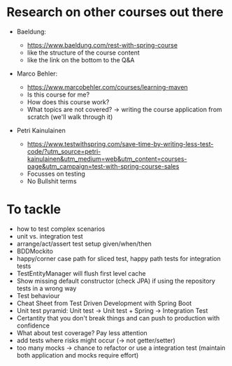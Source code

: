 # Research on other courses out there

* Baeldung:
  * https://www.baeldung.com/rest-with-spring-course
  * like the structure of the course content
  * like the link on the bottom to the Q&A

* Marco Behler:
  * https://www.marcobehler.com/courses/learning-maven
  * Is this course for me?
  * How does this course work?
  * What topics are not covered? -> writing the course application from scratch (we'll walk through it)

* Petri Kainulainen
  * https://www.testwithspring.com/save-time-by-writing-less-test-code/?utm_source=petri-kainulainen&utm_medium=web&utm_content=courses-page&utm_campaign=test-with-spring-course-sales
  * Focusses on testing
  * No Bullshit terms


# To tackle

- how to test complex scenarios
- unit vs. integration test
- arrange/act/assert test setup given/when/then
- BDDMockito
- happy/corner case path for sliced test, happy path tests for integration tests
- TestEntityManager will flush first level cache
- Show missing default constructor (check JPA) if using the repository tests in a wrong way
- Test behaviour
- Cheat Sheet from Test Driven Development with Spring Boot
- Unit test pyramid: Unit test -> Unit test + Spring -> Integration Test
- Certantity that you don't break things and can push to production with confidence
- What about test coverage? Pay less attention
- add tests where risks might occur (-> not getter/setter)
- too many mocks -> chance to refactor or use a integration test (maintain both application and mocks require effort)

